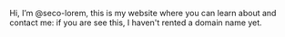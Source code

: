 Hi, I’m @seco-lorem, this is my website where you can learn about and contact me: if you are see this, I haven't rented a domain name yet.
